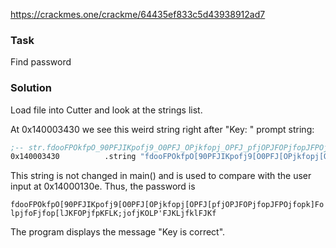 https://crackmes.one/crackme/64435ef833c5d43938912ad7

### Task

Find password

### Solution

Load file into Cutter and look at the strings list.

At 0x140003430 we see this weird string right after "Key: " prompt string:

```asm
;-- str.fdooFPOkfpO_90PFJIKpofj9_O0PFJ_OPjkfopj_OPFJ_pfjOPJFOPjfopJFPOjfopk_FolpjfoFjfop_lJKFOPjfpKFLK_jofjKOLP_FJKLjfklFJKf:
0x140003430          .string "fdooFPOkfpO[90PFJIKpofj9[O0PFJ[OPjkfopj[OPFJ[pfjOPJFOPjfopJFPOjfopk]FolpjfoFjfop[lJKFOPjfpKFLK;jofjKOLP'FJKLjfklFJKf" ; len=117
```

This string is not changed in main() and is used to compare with the user input at 0x14000130e. Thus, the password is

`fdooFPOkfpO[90PFJIKpofj9[O0PFJ[OPjkfopj[OPFJ[pfjOPJFOPjfopJFPOjfopk]FolpjfoFjfop[lJKFOPjfpKFLK;jofjKOLP'FJKLjfklFJKf`

The program displays the message "Key is correct".

